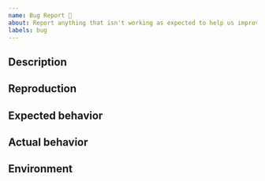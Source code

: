 ```yaml
---
name: Bug Report 🐞
about: Report anything that isn't working as expected to help us improve
labels: bug
---
```


## Description

<!-- A clear and concise description of what the bug is. -->

## Reproduction

<!-- Steps describing how to reproduce the issue. Providing code snippets or an entire demo project is highly appreciated, as they make the issue much easier to diagnose. -->

## Expected behavior

<!-- What should happen? -->

## Actual behavior

<!-- What actually happened. A screenshot may be provided here if applicable. -->

## Environment

<!-- Please run `npx envinfo --system --browsers --binaries --npmPackages react-typed-inputs --markdown | npx clipboard-cli` in your project directory and paste the output here. -->
